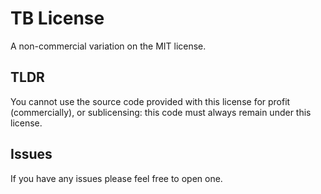 # TB License
A non-commercial variation on the MIT license.

## TLDR

You cannot use the source code provided with this license for profit (commercially), or sublicensing: this code must always remain under this license.

## Issues
If you have any issues please feel free to open one.
